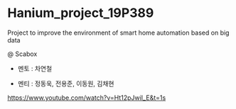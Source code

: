 # Hanium_project_19P389
Project to improve the environment of smart home automation based on big data

@ Scabox

- 멘토 : 차연철

- 멘티 : 정동욱, 전용준, 이동원, 김채현

https://www.youtube.com/watch?v=Ht12pJwiI_E&t=1s
